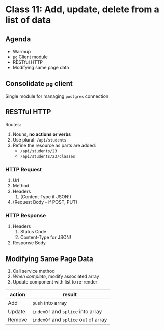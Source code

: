 Class 11: Add, update, delete from a list of data
===

## Agenda

* Warmup
* `pg` Client module
* RESTful HTTP
* Modifying same page data

## Consolidate `pg` client

Single module for managing `postgres` connection
 
## RESTful HTTP

Routes:

1. Nouns, **no actions or verbs**
1. Use plural: `/api/students`
1. Refine the resource as parts are added: 
    * `/api/students/23`
    * `/api/students/23/classes`

### HTTP Request

1. Url
1. Method
1. Headers 
    1. (Content-Type if JSON!)
1. (Request Body - if POST, PUT)

### HTTP Response

1. Headers 
    1. Status Code
    1. Content-Type for JSON!
1. Response Body

## Modifying Same Page Data

1. Call service method
1. _When complete_, modify associated array
1. Update component with list to re-render

action | result
---|---
Add | `push` into array
Update | `indexOf` and `splice` into array
Remove | `indexOf` and `splice` out of array
